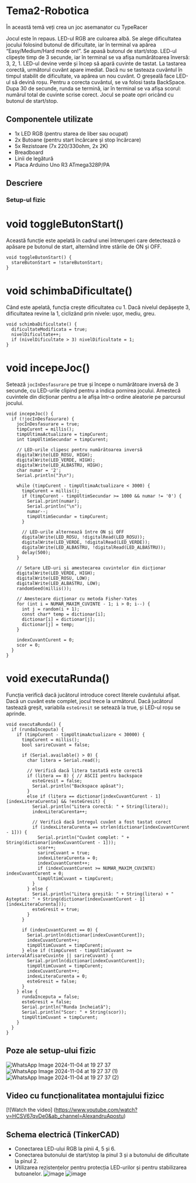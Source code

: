 # Tema2-Robotica
În această temă veți crea un joc asemanator cu TypeRacer

Jocul este în repaus. LED-ul RGB are culoarea albă.
Se alege dificultatea jocului folosind butonul de dificultate, iar în terminal va apărea “Easy/Medium/Hard mode on!”.
Se apasă butonul de start/stop.
LED-ul clipește timp de 3 secunde, iar în terminal se va afișa numărătoarea înversă: 3, 2, 1.
LED-ul devine verde și încep să apară cuvinte de tastat.
La tastarea corectă, următorul cuvânt apare imediat. Dacă nu se tasteaza cuvântul în timpul stabilit de dificultate, va apărea un nou cuvânt.
O greșeală face LED-ul să devină roșu. Pentru a corecta cuvântul, se va folosi tasta BackSpace.
Dupa 30 de secunde, runda se termină, iar în terminal se va afișa scorul: numărul total de cuvinte scrise corect.
Jocul se poate opri oricând cu butonul de start/stop.

## Componentele utilizate
- 1x LED RGB (pentru starea de liber sau ocupat)
- 2x Butoane (pentru start încărcare și stop încărcare)
- 5x Rezistoare (7x 220/330ohm, 2x 2K)
- Breadboard
- Linii de legătură
- Placa Arduino Uno R3 ATmega328P/PA

## Descriere

### Setup-ul fizic

# void toggleButonStart()

Această funcție este apelată în cadrul unei întreruperi care detectează o apăsare pe butonul de start, alternând între stările de ON și OFF.
```
void toggleButonStart() {
  stareButonStart = !stareButonStart;
}
```
# void schimbaDificultate()

 Când este apelată, funcția crește dificultatea cu 1. Dacă nivelul depășește 3, dificultatea revine la 1, ciclizând prin nivele: ușor, mediu, greu.

```
void schimbaDificultate() {
  dificultateModificata = true;
  nivelDificultate++;
  if (nivelDificultate > 3) nivelDificultate = 1;
}
```
# void incepeJoc()

Setează `jocInDesfasurare` pe true și începe o numărătoare inversă de 3 secunde, cu LED-urile clipind pentru a indica pornirea jocului. Amestecă cuvintele din dicționar pentru a le afișa într-o ordine aleatorie pe parcursul jocului.

```
void incepeJoc() {
  if (!jocInDesfasurare) {
    jocInDesfasurare = true;
    timpCurent = millis();
    timpUltimaActualizare = timpCurent;
    int timpUltimSecundar = timpCurent;
    
    // LED-urile clipesc pentru numărătoarea inversă
    digitalWrite(LED_ROSU, HIGH);
    digitalWrite(LED_VERDE, HIGH);
    digitalWrite(LED_ALBASTRU, HIGH);
    char numar = '2';
    Serial.println("3\n");

    while (timpCurent - timpUltimaActualizare < 3000) {
      timpCurent = millis();
      if (timpCurent - timpUltimSecundar >= 1000 && numar != '0') {
        Serial.print(numar);
        Serial.println("\n");
        numar--;
        timpUltimSecundar = timpCurent;
      }
      
      // LED-urile alternează între ON și OFF
      digitalWrite(LED_ROSU, !digitalRead(LED_ROSU));
      digitalWrite(LED_VERDE, !digitalRead(LED_VERDE));
      digitalWrite(LED_ALBASTRU, !digitalRead(LED_ALBASTRU));
      delay(500);
    }

    // Setare LED-uri și amestecarea cuvintelor din dicționar
    digitalWrite(LED_VERDE, HIGH);
    digitalWrite(LED_ROSU, LOW);
    digitalWrite(LED_ALBASTRU, LOW);
    randomSeed(millis());

    // Amestecare dicționar cu metoda Fisher-Yates
    for (int i = NUMAR_MAXIM_CUVINTE - 1; i > 0; i--) {
      int j = random(i + 1);
      const char* temp = dictionar[i];
      dictionar[i] = dictionar[j];
      dictionar[j] = temp;
    }

    indexCuvantCurent = 0;
    scor = 0;
  }
}
```

# void executaRunda()

Funcția verifică dacă jucătorul introduce corect literele cuvântului afișat. Dacă  un cuvânt este complet, jocul trece la următorul. Dacă jucătorul tastează greșit, variabila `esteGresit` se setează la true, și LED-ul roșu se aprinde.

```
void executaRunda() {
  if (rundaInceputa) {
    if (timpCurent - timpUltimaActualizare < 30000) {
      timpCurent = millis();
      bool sarireCuvant = false;

      if (Serial.available() > 0) {
        char litera = Serial.read();
        
        // Verifică dacă litera tastată este corectă
        if (litera == 8) { // ASCII pentru backspace
          esteGresit = false;
          Serial.println("Backspace apăsat");
        }
        else if (litera == dictionar[indexCuvantCurent - 1][indexLiteraCurenta] && !esteGresit) {
          Serial.println("Litera corectă: " + String(litera));
          indexLiteraCurenta++;

          // Verifică dacă întregul cuvânt a fost tastat corect
          if (indexLiteraCurenta == strlen(dictionar[indexCuvantCurent - 1])) {
            Serial.println("Cuvânt complet: " + String(dictionar[indexCuvantCurent - 1]));
            scor++;
            sarireCuvant = true;
            indexLiteraCurenta = 0;
            indexCuvantCurent++;
            if (indexCuvantCurent >= NUMAR_MAXIM_CUVINTE) indexCuvantCurent = 0;
            timpUltimCuvant = timpCurent;
          }
        } else {
          Serial.println("Litera greșită: " + String(litera) + " Așteptat: " + String(dictionar[indexCuvantCurent - 1][indexLiteraCurenta]));
          esteGresit = true;
        }
      }

      if (indexCuvantCurent == 0) {
        Serial.println(dictionar[indexCuvantCurent]);
        indexCuvantCurent++;
        timpUltimCuvant = timpCurent;
      } else if (timpCurent - timpUltimCuvant >= intervalAfisareCuvinte || sarireCuvant) {
        Serial.println(dictionar[indexCuvantCurent]);
        timpUltimCuvant = timpCurent;
        indexCuvantCurent++;
        indexLiteraCurenta = 0;
        esteGresit = false;
      }
    } else {
      rundaInceputa = false;
      esteGresit = false;
      Serial.println("Runda încheiată");
      Serial.println("Scor: " + String(scor));
      timpUltimCuvant = timpCurent;
    }
  }
}
```

## Poze ale setup-ului fizic
![WhatsApp Image 2024-11-04 at 19 27 37](https://github.com/user-attachments/assets/b8a768e2-3912-49c6-a86c-0f1f77fb00aa)
![WhatsApp Image 2024-11-04 at 19 27 37 (1)](https://github.com/user-attachments/assets/74665cb5-1dfc-4eb7-a168-8487ecf6a5ec)
![WhatsApp Image 2024-11-04 at 19 27 37 (2)](https://github.com/user-attachments/assets/9042b0a2-b5de-42cc-b4c8-55ed8c43d0d7)




## Video cu funcționalitatea montajului fizicc
[![Watch the video] (https://www.youtube.com/watch?v=HCSV67qvDe0&ab_channel=AlexandruApostu)

## Schema electrică (TinkerCAD)
- Conectarea LED-ului RGB la pinii 4, 5 și 6.
- Conectarea butonului de start/stop la pinul 3 și a butonului de dificultate la pinul 2.
- Utilizarea rezistențelor pentru protecția LED-urilor și pentru stabilizarea butoanelor.
![image](https://github.com/user-attachments/assets/c1c928e0-20b4-4a91-a511-1710d7bc57bf)
![image](https://github.com/user-attachments/assets/76d42988-ca8d-46ec-88a9-ba43b72f44e1)




